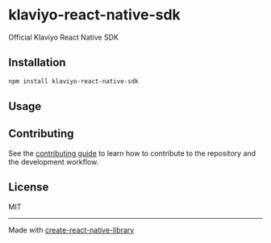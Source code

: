 # klaviyo-react-native-sdk

Official Klaviyo React Native SDK

## Installation

```sh
npm install klaviyo-react-native-sdk
```

## Usage

## Contributing

See the [contributing guide](CONTRIBUTING.md) to learn how to contribute to the repository and the development workflow.

## License

MIT

---

Made with [create-react-native-library](https://github.com/callstack/react-native-builder-bob)
